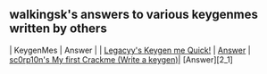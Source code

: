 ## walkingsk's answers to various keygenmes written by others

| KeygenMes | Answer |
| [Legacyy's Keygen me Quick!][1] | [Answer][1_1]
| [sc0rp10n's My first Crackme (Write a keygen)][2]| [Answer][2_1]

[1]: <https://crackmes.one/crackme/60d65d0833c5d410b8843014>
[1_1]: <https://github.com/walkingsk/walkingsks_keygenme_answers/legacyys_keygenme_quick>
[2]: <https://crackmes.one/crackme/651db8f78b6aa566ae7234ec>
[1_1]: <https://github.com/walkingsk/walkingsks_keygenme_answers/scorp10ns_myfirst_crackme>